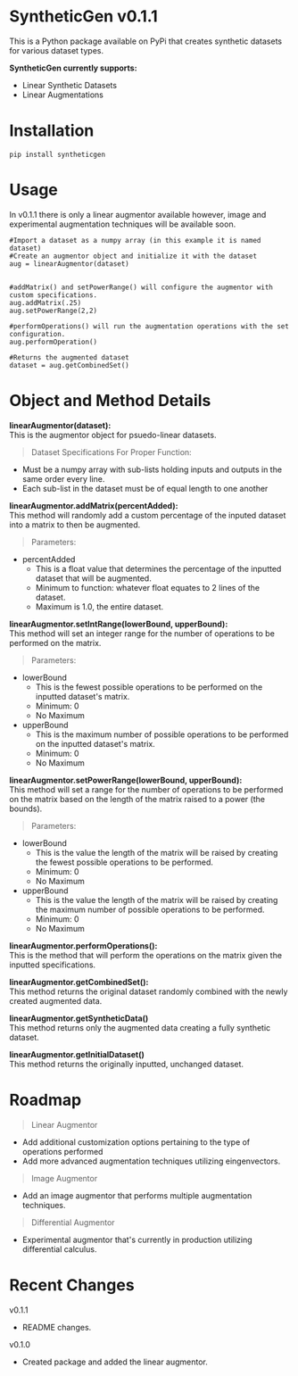 # SyntheticGen v0.1.1

This is a Python package available on PyPi that creates synthetic datasets for various dataset types.

**SyntheticGen currently supports:**
 - Linear Synthetic Datasets
 - Linear Augmentations

# Installation
    pip install syntheticgen

# Usage
In v0.1.1 there is only a linear augmentor available however, image and experimental augmentation techniques will be available soon.
```
#Import a dataset as a numpy array (in this example it is named dataset)
#Create an augmentor object and initialize it with the dataset
aug = linearAugmentor(dataset)


#addMatrix() and setPowerRange() will configure the augmentor with custom specifications.
aug.addMatrix(.25)
aug.setPowerRange(2,2)

#performOperations() will run the augmentation operations with the set configuration.
aug.performOperation()

#Returns the augmented dataset
dataset = aug.getCombinedSet()
```

# Object and Method Details
**linearAugmentor(dataset):**\
This is the augmentor object for psuedo-linear datasets.
>Dataset Specifications For Proper Function:
 - Must be a numpy array with sub-lists holding inputs and outputs in the same order every line.
 - Each sub-list in the dataset must be of equal length to one another


**linearAugmentor.addMatrix(percentAdded):**\
This method will randomly add a custom percentage of the inputed dataset into a matrix to then be augmented.
>Parameters:
 - percentAdded
    - This is a float value that determines the percentage of the inputted dataset that will be augmented.
    - Minimum to function: whatever float equates to 2 lines of the dataset.
    - Maximum is 1.0, the entire dataset.

**linearAugmentor.setIntRange(lowerBound, upperBound):**\
This method will set an integer range for the number of operations to be performed on the matrix.
>Parameters:
 - lowerBound
   - This is the fewest possible operations to be performed on the inputted dataset's matrix.
   - Minimum: 0
   - No Maximum
 - upperBound
   - This is the maximum number of possible operations to be performed on the inputted dataset's matrix.
   - Minimum: 0
   - No Maximum

**linearAugmentor.setPowerRange(lowerBound, upperBound):**\
This method will set a range for the number of operations to be performed on the matrix based on the length of the matrix raised to a power (the bounds).
>Parameters:
 - lowerBound
   - This is the value the length of the matrix will be raised by creating the fewest possible operations to be performed.
   - Minimum: 0
   - No Maximum
 - upperBound
   - This is the value the length of the matrix will be raised by creating the maximum number of possible operations to be performed.
   - Minimum: 0
   - No Maximum
     
**linearAugmentor.performOperations():**\
This is the method that will perform the operations on the matrix given the inputted specifications. 
   
**linearAugmentor.getCombinedSet():**\
This method returns the original dataset randomly combined with the newly created augmented data.

**linearAugmentor.getSyntheticData()**\
This method returns only the augmented data creating a fully synthetic dataset.

**linearAugmentor.getInitialDataset()**\
This method returns the originally inputted, unchanged dataset. 

# Roadmap
>Linear Augmentor
 - Add additional customization options pertaining to the type of operations performed
 - Add more advanced augmentation techniques utilizing eingenvectors.
>Image Augmentor
 - Add an image augmentor that performs multiple augmentation techniques. 
>Differential Augmentor
 - Experimental augmentor that's currently in production utilizing differential calculus.

# Recent Changes
v0.1.1
  - README changes.

v0.1.0
  - Created package and added the linear augmentor.